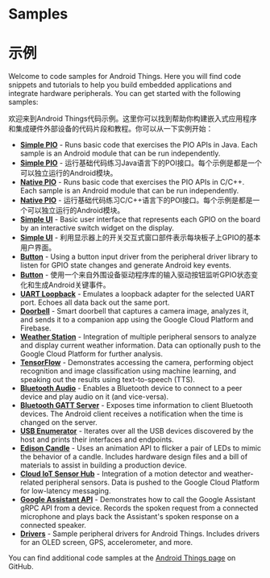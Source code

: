 # Samples

# 示例


<p>Welcome to code samples for Android Things. Here you will find code snippets and
tutorials to help you build embedded applications and integrate hardware
peripherals. You can get started with the following samples:</p>

<p>欢迎来到Android Things代码示例。这里你可以找到帮助你构建嵌入式应用程序和集成硬件外部设备的代码片段和教程。你可以从一下实例开始： </p>
<ul>
<li><a href="https://github.com/androidthings/sample-simplepio"><strong>Simple PIO</strong></a> -
    Runs basic code that exercises the PIO APIs in Java. Each sample is an
    Android module that can be run independently.</li>
<li><a href="https://github.com/androidthings/sample-simplepio"><strong>Simple PIO</strong></a> -
    运行基础代码练习Java语言下的POI接口。每个示例是都是一个可以独立运行的Android模块。</li>   

<li><a href="https://github.com/androidthings/sample-nativepio"><strong>Native PIO</strong></a> -
    Runs basic code that exercises the PIO APIs in C/C++. Each sample is an
    Android module that can be run independently.</li>
<li><a href="https://github.com/androidthings/sample-nativepio"><strong>Native PIO</strong></a> -
    运行基础代码练习C/C++语言下的POI接口。每个示例是都是一个可以独立运行的Android模块。</li>

<li><a href="https://github.com/androidthings/sample-simpleui"><strong>Simple UI</strong></a> -
    Basic user interface that represents each GPIO on the board by an interactive
    switch widget on the display.</li>
<li><a href="https://github.com/androidthings/sample-simpleui"><strong>Simple UI</strong></a> -
    利用显示器上的开关交互式窗口部件表示每块板子上GPIO的基本用户界面。</li>

<li><a href="https://github.com/androidthings/sample-button"><strong>Button</strong></a> -
    Using a button input driver from the peripheral driver library to listen for
    GPIO state changes and generate Android key events.</li>
<li><a href="https://github.com/androidthings/sample-button"><strong>Button</strong></a> -
    使用一个来自外围设备驱动程序库的输入驱动按钮监听GPIO状态变化和生成Android关键事件。</li>

<li><a href="https://github.com/androidthings/sample-uartloopback"><strong>UART Loopback</strong></a> -
    Emulates a loopback adapter for the selected UART port. Echoes all data
    back out the same port.</li>
<li><a href="https://github.com/androidthings/doorbell"><strong>Doorbell</strong></a> -
    Smart doorbell that captures a camera image, analyzes it, and sends it to a
    companion app using the Google Cloud Platform and Firebase.</li>
<li><a href="https://github.com/androidthings/weatherstation"><strong>Weather Station</strong></a> -
    Integration of multiple peripheral sensors to analyze and display current
    weather information. Data can optionally push to the Google Cloud Platform
    for further analysis.</li>
<li><a href="https://github.com/androidthings/sample-tensorflow-imageclassifier"><strong>TensorFlow</strong></a> -
    Demonstrates accessing the camera, performing object recognition and image
    classification using machine learning, and speaking out the results using
    text-to-speech (TTS).</li>
<li><a href="https://github.com/androidthings/sample-bluetooth-audio"><strong>Bluetooth Audio</strong></a> -
    Enables a Bluetooth device to connect to a peer device and play audio
    on it (and vice-versa).</li>
<li><a href="https://github.com/androidthings/sample-bluetooth-le-gattserver"><strong>Bluetooth GATT Server</strong></a> -
    Exposes time information to client Bluetooth devices. The Android client
    receives a notification when the time is changed on the server.</li>
<li><a href="https://github.com/androidthings/sample-usbenum"><strong>USB Enumerator</strong></a> -
    Iterates over all the USB devices discovered by the host and prints their
    interfaces and endpoints.</li>
<li><a href="https://github.com/androidthings/edison-candle"><strong>Edison Candle</strong></a> -
    Uses an animation API to flicker a pair of LEDs to mimic the behavior of a
    candle. Includes hardware design files and a bill of materials to assist in
    building a production device.</li>
<li><a href="https://github.com/androidthings/sensorhub-cloud-iot"><strong>Cloud IoT Sensor Hub</strong></a> -
    Integration of a motion detector and weather-related peripheral sensors. Data
    is pushed to the Google Cloud Platform for low-latency messaging.</li>
<li><a href="https://github.com/androidthings/sample-googleassistant"><strong>Google Assistant API</strong></a> -
    Demonstrates how to call the Google Assistant gRPC API from a device. Records
    the spoken request from a connected microphone and plays back the Assistant's
    spoken response on a connected speaker.</li>
<li><a href="https://github.com/androidthings/drivers-samples"><strong>Drivers</strong></a> -
    Sample peripheral drivers for Android Things. Includes drivers for an OLED
    screen, GPS, accelerometer, and more.</li>
</ul>
<p>You can find additional code samples at the
<a class="external-link" href="https://github.com/androidthings">Android Things page</a>
on GitHub.</p>
